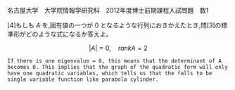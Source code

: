 名古屋大学　大学院情報学研究科　2012年度博士前期課程入試問題　数1

\[4]もしも $A$ を,固有値の一つが $0$ となるような行列におきかえたとき,問\[3]の標準形がどのような式になるか答えよ。

$$
    |A| = 0, \quad rank A = 2
$$

    If there is one eigenvalue = 0, this means that the determinant of A becomes 0. This implies that the graph of the quadratic form will only have one quadratic variables, which tells us that the falls to be single variable function like parabola cylinder.